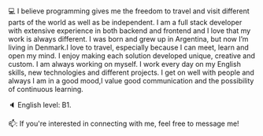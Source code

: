 :computer:
I believe programming gives me the freedom to travel and visit different parts of the world as well as be independent. I am a full stack developer with extensive experience in both backend and frontend and I love that my work is always different. 
I was born and grew up in Argentina, but now I’m living in Denmark.I love to travel, especially because I can meet, learn and open my mind. I enjoy making each solution developed unique, creative and custom. I am always working on myself. I work every day on my English skills, new technologies and different projects.
I get on well with people and always I am in a good mood,I value good communication and the possibility of continuous learning.


🔈 English level: B1.

📫: If you're interested in connecting with me, feel free to message me!
